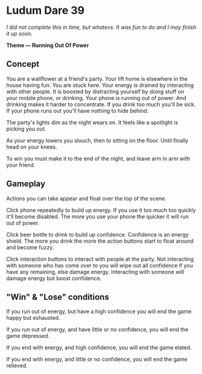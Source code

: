 # Ludum Dare 39

_I did not complete this in time, but whatevs. It was fun to do and I may finish it up soon._

**Theme — Running Out Of Power**

## Concept

You are a wallflower at a friend's party. Your lift home is elsewhere in the house having fun. You are stuck here. Your energy is drained by interacting with other people. It is boosted by distracting yourself by doing stuff on your mobile phone, or drinking. Your phone is running out of power. And drinking makes it harder to concentrate. If you drink too much you'll be sick. If your phone runs out you'll have nothing to hide behind.

The party's lights dim as the night wears on. It feels like a spotlight is picking you out.

As your energy lowers you slouch, then to sitting on the floor. Until finally head on your knees.

To win you must make it to the end of the night, and leave arm in arm with your friend.

## Gameplay

Actions you can take appear and float over the top of the scene.

Click phone repeatedly to build up energy. If you use it too much too quickly it'll become disabled. The more you use your phone the quicker it will run out of power.

Click beer bottle to drink to build up confidence. Confidence is an energy shield. The more you drink the more the action buttons start to float around and become fuzzy.

Click interaction buttons to interact with people at the party. Not interacting with someone who has come over to you will wipe out all confidence if you have any remaining, else damage energy. Interacting with someone will damage energy but boost confidence.

## "Win" & "Lose" conditions

If you run out of energy, but have a high confidence you will end the game happy but exhausted.

If you run out of energy, and have little or no confidence, you will end the game depressed.

If you end with energy, and high confidence, you will end the game elated.

If you end with energy, and little or no confidence, you will end the game relieved.
